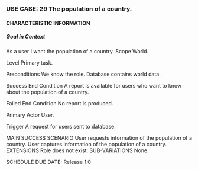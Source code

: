 ### USE CASE: 29 The population of a country.
#### CHARACTERISTIC INFORMATION
##### Goal in Context
As a user I want the population of a country.
Scope
World.

Level
Primary task.

Preconditions
We know the role. Database contains world data.

Success End Condition
A report is available for users who want to know about the population of a country.

Failed End Condition
No report is produced.

Primary Actor
User.

Trigger
A request for users sent to database.

MAIN SUCCESS SCENARIO
User requests information of the population of a country.
User captures information of the population of a country.
EXTENSIONS
Role does not exist:
SUB-VARIATIONS
None.

SCHEDULE
DUE DATE: Release 1.0